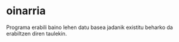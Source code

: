 # oinarria

Programa erabili baino lehen datu basea jadanik existitu beharko da erabiltzen diren taulekin.

